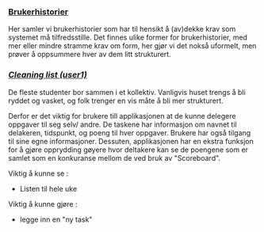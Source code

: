 <u><h3>**Brukerhistorier**</h3></u>
Her samler vi brukerhistorier som har til hensikt å (av)dekke krav som systemet må tilfredsstille.
Det finnes ulike former for brukerhistorier, med mer eller mindre stramme krav om form, her gjør vi det nokså uformelt,
men prøver å oppsummere hver av dem litt strukturert.


<em><u><h3>Cleaning list (user1)</h3></u></em>

De fleste studenter bor sammen i et kollektiv. Vanligvis huset trengs å bli ryddet og vasket, og folk trenger en vis måte å bli mer strukturert. 

Derfor er det viktig for brukere till applikasjonen at de kunne delegere oppgaver til seg selv/ andre. De taskene har informasjon om navnet til delakeren, tidspunkt, og poeng til hver oppgaver. Brukere har også tilgang til sine egne informasjoner. Dessuten, applikasjonen har en ekstra funksjon for å gjøre opprydding gøyere hvor deltakere kan se de poengene som er samlet som en konkuranse mellom de ved bruk av "Scoreboard".

Viktig å kunne se :
- Listen til hele uke



Viktig å kunne gjøre :
- legge inn en "ny task"


